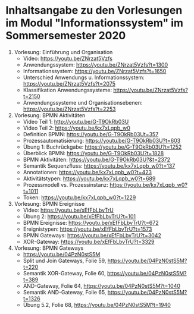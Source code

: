# Inhaltsangabe zu den Vorlesungen im Modul "Informationssystem" im Sommersemester 2020
1. Vorlesung: Einführung und Organisation
    - Video: https://youtu.be/ZNrzat5Vzfs    
    - Anwendungssystem: https://youtu.be/ZNrzat5Vzfs?t=1300    
    - Informationssystem: https://youtu.be/ZNrzat5Vzfs?t=1650    
    - Unterschied Anwendungs u. Informationssystem: https://youtu.be/ZNrzat5Vzfs?t=2075    
    - Klassifikation Anwendungssysteme: https://youtu.be/ZNrzat5Vzfs?t=2150
    - Anwendungssysteme und Organisationsebenen: https://youtu.be/ZNrzat5Vzfs?t=2253
1. Vorlesung: BPMN Aktivitäten 
    - Video Teil 1: http://youtu.be/G-T9OkRb03U
    - Video Teil 2: https://youtu.be/kx7xLqpb_w0
    - Definition BPMN: https://youtu.be/G-T9OkRb03Ut=357 
    - Prozessautomatisierung: https://youtu.be/G-T9OkRb03U?t=603
    - Übung 1: Buchrückgabe: https://youtu.be/G-T9OkRb03U?t=1252
    - Überblick BPMN: https://youtu.be/G-T9OkRb03U?t=1828
    - BPMN Aktivitäten: https://youtu.be/G-T9OkRb03U?&t=2372
    - Semantik Sequenzfluss: https://youtu.be/kx7xLqpb_w0?t=137
    - Annotationen: https://youtu.be/kx7xLqpb_w0?t=423
    - Aktivitätstypen: https://youtu.be/kx7xLqpb_w0?t=689
    - Prozessmodell vs. Prozessinstanz: https://youtu.be/kx7xLqpb_w0?t=1011
    - Token: https://youtu.be/kx7xLqpb_w0?t=1229
1. Vorlesung: BPMN Ereignisse
    - Video: https://youtu.be/xEfFbLbvTrU
    - Übung 2: https://youtu.be/xEfFbLbvTrU?t=101
    - BPMN Ereignisse: https://youtu.be/xEfFbLbvTrU?t=672
    - Ereignistypen: https://youtu.be/xEfFbLbvTrU?t=1573
    - BPMN Gateways: https://youtu.be/xEfFbLbvTrU?t=3042
    - XOR-Gateway: https://youtu.be/xEfFbLbvTrU?t=3329
1. Vorlesung: BPMN Gateways 
    - https://youtu.be/04PzN0stS5M
    - Split und Join Gateways, Folie 59, https://youtu.be/04PzN0stS5M?t=220
    - Semantik XOR-Gateway, Folie 60, https://youtu.be/04PzN0stS5M?t=389
    - AND-Gateway, Folie 64, https://youtu.be/04PzN0stS5M?t=1040
    - Semantik AND-Gateway, Folie 65, https://youtu.be/04PzN0stS5M?t=1326
    - Übung 5.2, Folie 68, https://youtu.be/04PzN0stS5M?t=1940

